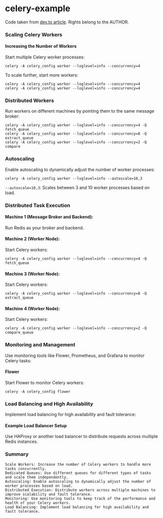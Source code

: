 # celery-example

Code taken from [dev.to article](https://dev.to/dhananjayharidas/scaling-celery-based-application-in-production-jak). Rights belong to the AUTHOR.

### Scaling Celery Workers

#### Increasing the Number of Workers

Start multiple Celery worker processes:
```
celery -A celery_config worker --loglevel=info --concurrency=4
```
To scale further, start more workers:
```
celery -A celery_config worker --loglevel=info --concurrency=4
celery -A celery_config worker --loglevel=info --concurrency=4
```

### Distributed Workers

Run workers on different machines by pointing them to the same message broker:

```
celery -A celery_config worker --loglevel=info --concurrency=4 -Q fetch_queue
celery -A celery_config worker --loglevel=info --concurrency=8 -Q extract_queue
celery -A celery_config worker --loglevel=info --concurrency=2 -Q compare
```

### Autoscaling

Enable autoscaling to dynamically adjust the number of worker processes:

```
celery -A celery_config worker --loglevel=info --autoscale=10,3
```

`--autoscale=10,3`: Scales between 3 and 10 worker processes based on load.

### Distributed Task Execution

#### Machine 1 (Message Broker and Backend):

Run Redis as your broker and backend.

#### Machine 2 (Worker Node):

Start Celery workers:
```
celery -A celery_config worker --loglevel=info --concurrency=4 -Q fetch_queue
```

#### Machine 3 (Worker Node):

Start Celery workers:
```
celery -A celery_config worker --loglevel=info --concurrency=8 -Q extract_queue
```

#### Machine 4 (Worker Node):

Start Celery workers:
```
celery -A celery_config worker --loglevel=info --concurrency=2 -Q compare_queue
```

### Monitoring and Management

Use monitoring tools like Flower, Prometheus, and Grafana to monitor Celery tasks:

#### Flower

Start Flower to monitor Celery workers:
```
celery -A celery_config flower
```

### Load Balancing and High Availability 

Implement load balancing for high availability and fault tolerance:

#### Example Load Balancer Setup

Use HAProxy or another load balancer to distribute requests across multiple Redis instances.


### Summary

    Scale Workers: Increase the number of Celery workers to handle more tasks concurrently.
    Dedicated Queues: Use different queues for different types of tasks and scale them independently.
    Autoscaling: Enable autoscaling to dynamically adjust the number of worker processes based on load.
    Distributed Execution: Distribute workers across multiple machines to improve scalability and fault tolerance.
    Monitoring: Use monitoring tools to keep track of the performance and health of your Celery workers.
    Load Balancing: Implement load balancing for high availability and fault tolerance.
